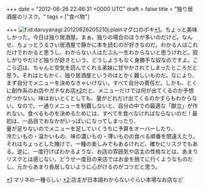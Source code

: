 
+++
date = "2012-06-26 22:46:31 +0000 UTC"
draft = false
title = "独り居酒屋のリスク。"
tags = ["食べ物"]

+++
<img src="http://cdn-ak.f.st-hatena.com/images/fotolife/d/daruyanagi/20120626/20120626205210.jpg" alt="f:id:daruyanagi:20120626205210j:plain" title="f:id:daruyanagi:20120626205210j:plain" class="hatena-fotolife"/>マグロのポキ<a href="#f1" name="fn1" title="マリネの一種らしい">*1</a>。ちょっと美味しかった。今日は独り居酒屋。まぁ、独りの場合のほうが多いのだけど。なんせ、ちょっとうるさい居酒屋で静かに本を読むのが好きなのだ。わかる人はこれだけでわかると思うし、わからない人はたぶん一生わからないと思うけれど。寂しがりやだけど独りが好きという、どうしようもなく身勝手な奴なのですよ。ここら辺は、ちゃんと空気を読んでくれる弟妹に甘やかされてしまったところだと思う。それはともかく、独り居酒屋というのはとかく難しいものだ。なにより、まず自分でメニューを決めなきゃいけない。すべて自分の責任だ。しかも、とくに創作系のお店やガチなお店<a href="#f2" name="fn2" title="店主が日本語わからないぐらい本場なお店など">*2</a>だと、メニューだけでは何が出てくるのか予想がつかない。味はおいとくとしても、量がどれだけ出てくるのかすらもわからない。なので、一通りメニューを制覇しないと、自分の中での最適な「献立」が作れない。食べるものを決めるためには、すべてを食べなければならないのだ！最初は、一品目でおなかがいっぱいになってしまったり、<br/>
量が足りないのでメニューを足していくうちに予算をオーバーしたり、<br/>
冷たいもの・温かいもの、味の濃いもの・薄いものの食べる順番を間違えたり。それはちょっとした賭けで、一種の楽しみでもあるけれど、確かにリスクでもある。逆に、一度行けばわかるような、お店の雰囲気や店主の性格などは、あまりリスクとは感じない。どうせ一度目の来店ではお金を捨てに行くようなものだし、元からあまり長居しないように心がけるのがコツだと思う。
<div class="footnote">
<a href="#fn1" name="f1" class="footnote-number">*1</a><span class="footnote-delimiter">:</span><span class="footnote-text">マリネの一種らしい</span>
<a href="#fn2" name="f2" class="footnote-number">*2</a><span class="footnote-delimiter">:</span><span class="footnote-text">店主が日本語わからないぐらい本場なお店など</span>
</div>

